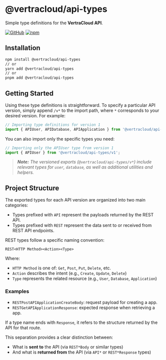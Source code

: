 # @vertracloud/api-types

Simple type definitions for the **VertraCloud API**.

[![GitHub](https://img.shields.io/github/license/vertracloud/api-types)](https://github.com/vertracloud/api-types/blob/main/LICENSE)
[![npm](https://img.shields.io/npm/v/api-types?color=crimson&logo=npm)](https://www.npmjs.com/package/@vertracloud/api-types)

## Installation

```bash
npm install @vertracloud/api-types
// or
yarn add @vertracloud/api-types
// or
pnpm add @vertracloud/api-types
```

## Getting Started

Using these type definitions is straightforward. To specify a particular API version, simply append `/v*` to the import path, where `*` corresponds to your desired version. For example:

```ts
// Importing type definitions for version 1
import { APIUser, APIDatabase, APIApplication } from '@vertracloud/api-types/v1';
```

You can also import only the specific types you need:

```ts
// Importing only the APIUser type from version 1
import { APIUser } from '@vertracloud/api-types/v1';
```

> ***Note:** The versioned exports (`@vertracloud/api-types/v*`) include relevant types for `user`, `database`, as well as additional utilities and helpers.*

## Project Structure

The exported types for each API version are organized into two main categories:

* Types prefixed with `API` represent the payloads returned by the REST API.
* Types prefixed with `REST` represent the data sent to or received from REST API endpoints.

REST types follow a specific naming convention:

```
REST<HTTP Method><Action><Type>
```

Where:

* `HTTP Method` is one of: `Get`, `Post`, `Put`, `Delete`, etc.
* `Action` describes the intent (e.g., `Create`, `Update`, `Delete`)
* `Type` represents the related resource (e.g., `User`, `Database`, `Application`)

### Examples

* `RESTPostAPIApplicationCreateBody`: request payload for creating a app.
* `RESTGetAPIApplicationResponse`: expected response when retrieving a app.

If a type name ends with `Response`, it refers to the structure returned by the API for that route.

This separation provides a clear distinction between:

* What is **sent to** the API (via `REST*Body` or similar types)
* And what is **returned from** the API (via `API*` or `REST*Response` types)